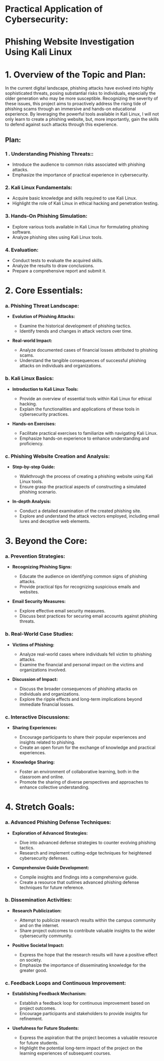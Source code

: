 # Practical Application of Cybersecurity:
# Phishing Website Investigation Using Kali Linux

# 1. Overview of the Topic and Plan:

   In the current digital landscape, phishing attacks have evolved into highly sophisticated threats, posing substantial risks to individuals, especially the older generation who may be more susceptible. Recognizing the severity of these issues, this project aims to proactively address the rising tide of phishing scams through an immersive and hands-on educational experience. By leveraging the powerful tools available in Kali Linux, I will not only learn to create a phishing website, but, more importantly, gain the skills to defend against such attacks through this experience.

## **Plan:**

### **1 . Understanding Phishing Threats::**
   - Introduce the audience to common risks associated with phishing attacks.
   - Emphasize the importance of practical experience in cybersecurity.

### **2. Kali Linux Fundamentals:**
   - Acquire basic knowledge and skills required to use Kali Linux.
   - Highlight the role of Kali Linux in ethical hacking and penetration testing.

### **3. Hands-On Phishing Simulation:**
   - Explore various tools available in Kali Linux for formulating phishing software.
   - Analyze phishing sites using Kali Linux tools.

### **4. Evaluation:**
   - Conduct tests to evaluate the acquired skills.
   - Analyze the results to draw conclusions.
   - Prepare a comprehensive report and submit it.

# **2. Core Essentials:**

### a. **Phishing Threat Landscape:**
   - **Evolution of Phishing Attacks:**
      - Examine the historical development of phishing tactics.
      - Identify trends and changes in attack vectors over time.
   
   - **Real-world Impact:**
      - Analyze documented cases of financial losses attributed to phishing scams.
      - Understand the tangible consequences of successful phishing attacks on individuals and organizations.

### b. **Kali Linux Basics:**
   - **Introduction to Kali Linux Tools:**
      - Provide an overview of essential tools within Kali Linux for ethical hacking.
      - Explain the functionalities and applications of these tools in cybersecurity practices.

   - **Hands-on Exercises:**
      - Facilitate practical exercises to familiarize with navigating Kali Linux.
      - Emphasize hands-on experience to enhance understanding and proficiency.

### c. **Phishing Website Creation and Analysis:**
   - **Step-by-step Guide:**
      - Walkthrough the process of creating a phishing website using Kali Linux tools.
      - Ensure grasp the practical aspects of constructing a simulated phishing scenario.

   - **In-depth Analysis:**
      - Conduct a detailed examination of the created phishing site.
      - Explore and understand the attack vectors employed, including email lures and deceptive web elements.

# **3. Beyond the Core:**

### a. **Prevention Strategies:**
   - **Recognizing Phishing Signs:**
      - Educate the audience on identifying common signs of phishing attacks.
      - Provide practical tips for recognizing suspicious emails and websites.

   - **Email Security Measures:**
      - Explore effective email security measures.
      - Discuss best practices for securing email accounts against phishing threats.

### b. **Real-World Case Studies:**
   - **Victims of Phishing:**
      - Analyze real-world cases where individuals fell victim to phishing attacks.
      - Examine the financial and personal impact on the victims and organizations involved.

   - **Discussion of Impact:**
      - Discuss the broader consequences of phishing attacks on individuals and organizations.
      - Explore the ripple effects and long-term implications beyond immediate financial losses.

### c. **Interactive Discussions:**
   - **Sharing Experiences:**
      - Encourage participants to share their popular experiences and insights related to phishing.
      - Create an open forum for the exchange of knowledge and practical experiences.

   - **Knowledge Sharing:**
      - Foster an environment of collaborative learning, both in the classroom and online.
      - Promote the sharing of diverse perspectives and approaches to enhance collective understanding.

# **4. Stretch Goals:**

### a. **Advanced Phishing Defense Techniques:**
   - **Exploration of Advanced Strategies:**
      - Dive into advanced defense strategies to counter evolving phishing tactics.
      - Research and implement cutting-edge techniques for heightened cybersecurity defenses.

   - **Comprehensive Guide Development:**
      - Compile insights and findings into a comprehensive guide.
      - Create a resource that outlines advanced phishing defense techniques for future reference.

### b. **Dissemination Activities:**
   - **Research Publicization:**
      - Attempt to publicize research results within the campus community and on the internet.
      - Share project outcomes to contribute valuable insights to the wider cybersecurity community.

   - **Positive Societal Impact:**
      - Express the hope that the research results will have a positive effect on society.
      - Emphasize the importance of disseminating knowledge for the greater good.

### c. **Feedback Loops and Continuous Improvement:**
   - **Establishing Feedback Mechanism:**
      - Establish a feedback loop for continuous improvement based on project outcomes.
      - Encourage participants and stakeholders to provide insights for refinement.

   - **Usefulness for Future Students:**
      - Express the aspiration that the project becomes a valuable resource for future students.
      - Highlight the potential long-term impact of the project on the learning experiences of subsequent courses.
